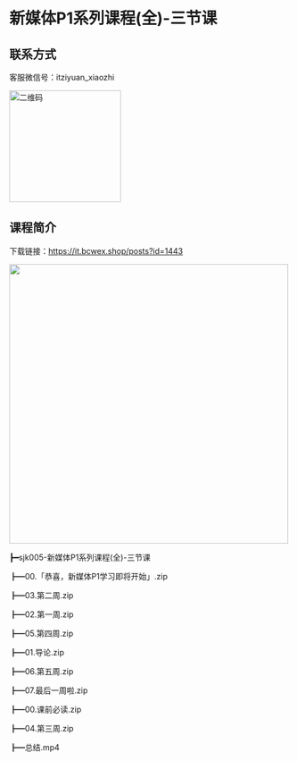 # 新媒体P1系列课程(全)-三节课

## 联系方式

客服微信号：itziyuan_xiaozhi

<img src="https://ziyuanyun.oss-cn-guangzhou.aliyuncs.com/common/20240614073449/666b82192834a.jpg" width="200" height="200" alt="二维码">

## 课程简介

下载链接：https://it.bcwex.shop/posts?id=1443

<img src="https://ziyuanyun.oss-cn-guangzhou.aliyuncs.com/yun/20240515153937/664466b90ec5d.jpg" width="500" alt="">

  ┣━sjk005-新媒体P1系列课程(全)-三节课

 ┣━00.「恭喜，新媒体P1学习即将开始」.zip

 ┣━03.第二周.zip

 ┣━02.第一周.zip

 ┣━05.第四周.zip

 ┣━01.导论.zip

 ┣━06.第五周.zip

 ┣━07.最后一周啦.zip

 ┣━00.课前必读.zip

 ┣━04.第三周.zip

 ┣━总结.mp4

  